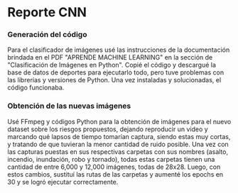 # Reporte CNN

### Generación del código

Para el clasificador de imágenes usé las instrucciones de la documentación brindada en el PDF "APRENDE MACHINE LEARNING" en la sección de "Clasificación de Imágenes en Python". Copié el código y descargué la base de datos de deportes para ejecutarlo todo, pero tuve problemas con las librerías y versiones de Python. Una vez instaladas y solucionadas, el código funcionaba.

### Obtención de las nuevas imágenes

Usé FFmpeg y códigos Python para la obtención de imágenes para el nuevo dataset sobre los riesgos propuestos, dejando reproducir un video y marcando qué lapsos de tiempo tomarían captura, siendo estas muy cortas, y tratando de que tuvieran la menor cantidad de ruido posible. Una vez con las capturas puestas en sus respectivas carpetas con sus nombres (asalto, incendio, inundación, robo y tornado), todas estas carpetas tienen una cantidad de entre 6,000 y 12,000 imágenes, todas de 28x28. Luego, con estos cambios, sustituí las rutas de las carpetas y aumenté los epochs en 30 y se logró ejecutar correctamente.
